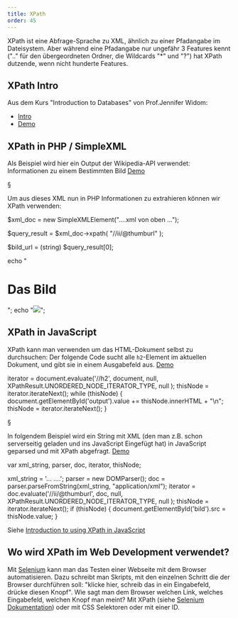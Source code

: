 ```yaml
---
title: XPath
order: 45
---
```


XPath ist eine Abfrage-Sprache zu XML, ähnlich zu
einer Pfadangabe im Dateisystem.  Aber während eine
Pfadangabe nur ungefähr 3 Features kennt (".." für den
übergeordneten Ordner, die Wildcards "*" und "?")
hat XPath dutzende, wenn nicht hunderte Features.

## XPath Intro

Aus dem Kurs "Introduction to Databases" von Prof.Jennifer Widom:

* [Intro](http://www.youtube.com/watch?v=qY2Ezw786ko&list=WLF4A5CFFB0BD48551)
* [Demo](http://www.youtube.com/watch?v=6Zvw3kmJ0KA&list=WLF4A5CFFB0BD48551)

## XPath in PHP / SimpleXML

Als Beispiel wird hier ein Output der Wikipedia-API verwendet: Informationen
zu einem Bestimmten Bild [Demo](http://de.wikipedia.org/w/api.php?action=query&titles=Datei%3A2010-04-29-tulpen-by-RalfR-14.jpg&prop=imageinfo&iiprop=url&iiurlwidth=300&format=xml)

<xml caption="output der Wikipedia-API: Abfrage von Bild-Information">
<api>
  <query>
    <pages>
      <page ns="6" title="Datei:2010-04-29-tulpen-by-RalfR-14.jpg" missing="" imagerepository="shared">
        <imageinfo>
          <ii thumburl="http://upload.wikimedia.org/wikipedia/commons/thumb/8/8b/2010-04-29-tulpen-by-RalfR-14.jpg/300px-2010-04-29-tulpen-by-RalfR-14.jpg" thumbwidth="300" thumbheight="451" url="http://upload.wikimedia.org/wikipedia/commons/8/8b/2010-04-29-tulpen-by-RalfR-14.jpg" descriptionurl="http://commons.wikimedia.org/wiki/File:2010-04-29-tulpen-by-RalfR-14.jpg"/>
        </imageinfo>
      </page>
    </pages>
  </query>
</api>
</xml>

§

Um aus dieses XML nun in PHP Informationen zu extrahieren können 
wir XPath verwenden:

<php caption="XML abfragen mit XPath in PHP">
$xml_doc = new SimpleXMLElement("....xml von oben ...");

$query_result = $xml_doc->xpath( "//ii/@thumburl" );

$bild_url = (string) $query_result[0];

echo "<h1>Das Bild</h1>";
echo "<img src='$bild_url'>";
</php>

## XPath in JavaScript

XPath kann man verwenden um das HTML-Dokument selbst zu durchsuchen:
Der folgende Code sucht alle `h2`-Element im aktuellen Dokument, und
gibt sie in einem Ausgabefeld aus. [Demo](/images/js-und-xpath.html)

<javascript caption="XPath verwenden in HTML">
iterator = document.evaluate('//h2', document, null, XPathResult.UNORDERED_NODE_ITERATOR_TYPE, null );
thisNode = iterator.iterateNext();
while (thisNode) {
  document.getElementById('output').value += thisNode.innerHTML + "\n";
  thisNode = iterator.iterateNext();
} 
</javascript>

§

In folgendem Beispiel wird ein String mit XML (den man z.B. schon
serverseitig geladen und ins JavaScript Eingefügt hat) in
JavaScript geparsed und mit XPath abgefragt.  [Demo](/images/js-und-xml-xpath.html)

<javascript>
var xml_string, parser, doc, iterator, thisNode;

xml_string = '... <ii thumburl="http://upload.wikimedia.org/wikipedia/commons/thumb/8/8b/2010-04-29-tulpen-by-RalfR-14.jpg/300px-2010-04-29-tulpen-by-RalfR-14.jpg" thumbwidth="300" thumbheight="451" /> ....';
parser   = new DOMParser();
doc      = parser.parseFromString(xml_string, "application/xml");
iterator = doc.evaluate('//ii/@thumburl', doc, 
               null, XPathResult.UNORDERED_NODE_ITERATOR_TYPE, null );
thisNode = iterator.iterateNext();
if (thisNode) {
  document.getElementById('bild').src = thisNode.value;
} 
</javascript>



Siehe [Introduction to using XPath in JavaScript](https://developer.mozilla.org/en-US/docs/Introduction_to_using_XPath_in_JavaScript)

## Wo wird XPath im Web Development verwendet?

Mit [Selenium](http://docs.seleniumhq.org/) kann man das Testen einer Webseite
mit dem Browser automatisieren.  Dazu schreibt man Skripts,
mit den einzelnen Schritt die der Browser durchführen soll: 
"klicke hier, schreib das in ein Eingabefeld, drücke diesen Knopf".
Wie sagt man dem Browser welchen Link, welches Eingabefeld, welchen Knopf man meint?
Mit XPath (siehe [Selenium Dokumentation](http://docs.seleniumhq.org/docs/02_selenium_ide.jsp#locating-by-xpath))
oder mit CSS Selektoren oder mit einer ID.


